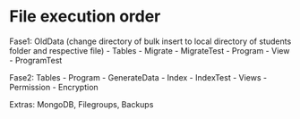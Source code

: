 # File execution order

Fase1: OldData (change directory of bulk insert to local directory of students folder and respective file) 
      - Tables - Migrate - MigrateTest - Program - View - ProgramTest

Fase2: Tables - Program - GenerateData - Index - IndexTest - Views - Permission - Encryption

Extras: MongoDB, Filegroups, Backups
